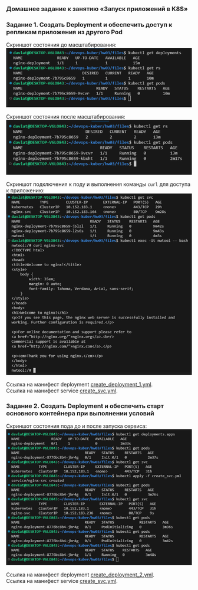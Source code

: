 ### Домашнее задание к занятию «Запуск приложений в K8S»

### Задание 1. Создать Deployment и обеспечить доступ к репликам приложения из другого Pod
Скриншот состояния до масштабирования:  
![Скриншот 1](./img/1.png)  

Скриншот состояния после масштабирования:    
![Скриншот 2](./img/2.png)

Скриншот подключения к поду и выполнения команды `curl` для доступа к приложению:      
![Скриншот 3](./img/3.png)

Ссылка на манифест deployment [create_deployment_1.yml](./files/create_deployment_1.yml).  
Ссылка на манифест service [create_svc.yml](./files/create_svc.yml).

### Задание 2. Создать Deployment и обеспечить старт основного контейнера при выполнении условий
Скриншот состояния пода до и после запуска сервиса:  
![Скриншот 4](./img/4.png)  

Ссылка на манифест deployment [create_deployment_2.yml](./files/create_deployment_2.yml).  
Ссылка на манифест service [create_svc.yml](./files/create_svc.yml).